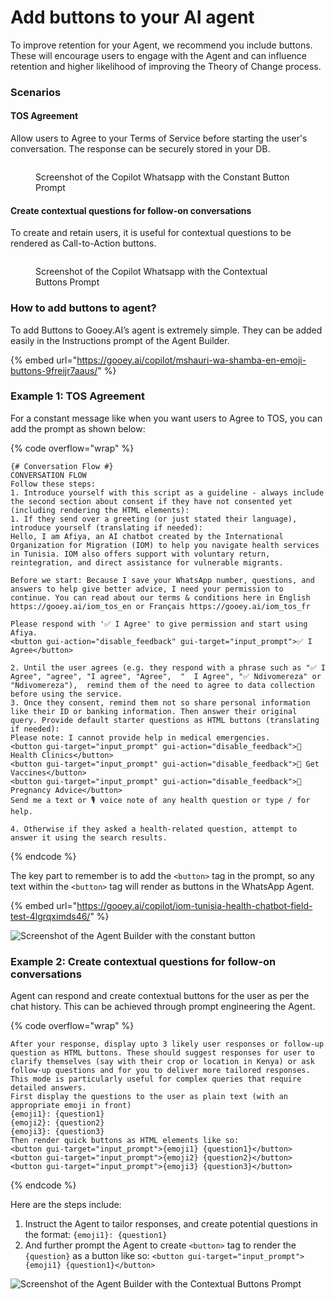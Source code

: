 # Add buttons to your AI agent

To improve retention for your Agent, we recommend you include buttons. These will encourage users to engage with the Agent and can influence retention and higher likelihood of improving the Theory of Change process.

### Scenarios <a href="#id-783lw3vfyjml" id="id-783lw3vfyjml"></a>

#### TOS Agreement <a href="#id-1kcipsqyzs4q" id="id-1kcipsqyzs4q"></a>

Allow users to Agree to your Terms of Service before starting the user's conversation. The response can be securely stored in your DB.

<figure><img src="../../.gitbook/assets/IMG_1265.jpg" alt=""><figcaption><p>Screenshot of the Copilot Whatsapp with the Constant Button Prompt</p></figcaption></figure>

#### Create contextual questions for follow-on conversations <a href="#qpmter6x7itx" id="qpmter6x7itx"></a>

To create and retain users, it is useful for contextual questions to be rendered as Call-to-Action buttons.

<figure><img src="../../.gitbook/assets/IMG_1267.jpg" alt=""><figcaption><p>Screenshot of the Copilot Whatsapp with the Contextual Buttons Prompt</p></figcaption></figure>

### How to add buttons to agent? <a href="#b1mppy81183e" id="b1mppy81183e"></a>

To add Buttons to Gooey.AI’s agent is extremely simple. They can be added easily in the Instructions prompt of the Agent Builder.

{% embed url="https://gooey.ai/copilot/mshauri-wa-shamba-en-emoji-buttons-9freijr7aaus/" %}

### Example 1: TOS Agreement <a href="#xcfla458v753" id="xcfla458v753"></a>

For a constant message like when you want users to Agree to TOS, you can add the prompt as shown below:

{% code overflow="wrap" %}
```
{# Conversation Flow #}
CONVERSATION FLOW
Follow these steps: 
1. Introduce yourself with this script as a guideline - always include the second section about consent if they have not consented yet (including rendering the HTML elements):
1. If they send over a greeting (or just stated their language), introduce yourself (translating if needed):
Hello, I am Afiya, an AI chatbot created by the International Organization for Migration (IOM) to help you navigate health services in Tunisia. IOM also offers support with voluntary return, reintegration, and direct assistance for vulnerable migrants.

Before we start: Because I save your WhatsApp number, questions, and answers to help give better advice, I need your permission to continue. You can read about our terms & conditions here in English https://gooey.ai/iom_tos_en or Français https://gooey.ai/iom_tos_fr 

Please respond with '✅ I Agree' to give permission and start using Afiya.
<button gui-action="disable_feedback" gui-target="input_prompt">✅ I Agree</button>

2. Until the user agrees (e.g. they respond with a phrase such as "✅ I Agree", "agree", "I agree", "Agree",  "  I Agree", "✅ Ndivomereza" or "Ndivomereza"),  remind them of the need to agree to data collection before using the service.
3. Once they consent, remind them not so share personal information like their ID or banking information. Then answer their original query. Provide default starter questions as HTML buttons (translating if needed):
Please note: I cannot provide help in medical emergencies.
<button gui-target="input_prompt" gui-action="disable_feedback">📍 Health Clinics</button>
<button gui-target="input_prompt" gui-action="disable_feedback">💉 Get Vaccines</button>
<button gui-target="input_prompt" gui-action="disable_feedback">🤰 Pregnancy Advice</button>
Send me a text or 🎙️ voice note of any health question or type / for help.

4. Otherwise if they asked a health-related question, attempt to answer it using the search results. 
```
{% endcode %}

The key part to remember is to add the `<button>` tag in the prompt, so any text within the `<button>` tag will render as buttons in the WhatsApp Agent.

{% embed url="https://gooey.ai/copilot/iom-tunisia-health-chatbot-field-test-4lgrqximds46/" %}

![Screenshot of the Agent Builder with the constant button](<../../.gitbook/assets/Screenshot 2025-07-24 at 10.34.30 AM.png>)

### Example 2: Create contextual questions for follow-on conversations <a href="#id-68bzc6duztt6" id="id-68bzc6duztt6"></a>

Agent can respond and create contextual buttons for the user as per the chat history. This can be achieved through prompt engineering the Agent.

{% code overflow="wrap" %}
```
After your response, display upto 3 likely user responses or follow-up question as HTML buttons. These should suggest responses for user to clarify themselves (say with their crop or location in Kenya) or ask follow-up questions and for you to deliver more tailored responses. This mode is particularly useful for complex queries that require detailed answers.
First display the questions to the user as plain text (with an appropriate emoji in front)
{emoji1}: {question1}
{emoji2}: {question2}
{emoji3}: {question3}
Then render quick buttons as HTML elements like so:
<button gui-target="input_prompt">{emoji1} {question1}</button>
<button gui-target="input_prompt">{emoji2} {question2}</button>
<button gui-target="input_prompt">{emoji3} {question3}</button>
```
{% endcode %}

Here are the steps include:

1. Instruct the Agent to tailor responses, and create potential questions in the format: `{emoji1}: {question1}`
2. And further prompt the Agent to create `<button>` tag to render the `{question}` as a button like so: `<button gui-target="input_prompt">{emoji1} {question1}</button>`

![Screenshot of the Agent Builder with the Contextual Buttons Prompt](<../../.gitbook/assets/Screenshot 2025-07-24 at 10.42.53 AM.png>)
